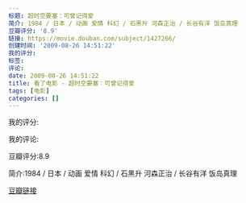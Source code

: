 ```yaml
---
标题: 超时空要塞：可曾记得爱
简介: 1984 / 日本 / 动画 爱情 科幻 / 石黑升 河森正治 / 长谷有洋 饭岛真理
豆瓣评分: '8.9'
链接: https://movie.douban.com/subject/1427266/
创建时间: '2009-08-26 14:51:22'
我的评分:
标签:
评论:
date: 2009-08-26 14:51:22
title: 看了电影 - 超时空要塞：可曾记得爱
tags: [电影]
categories: []
---
```


我的评分:

我的评论:

豆瓣评分:8.9

简介:1984 / 日本 / 动画 爱情 科幻 / 石黑升 河森正治 / 长谷有洋 饭岛真理

[豆瓣链接](https://movie.douban.com/subject/1427266/)

